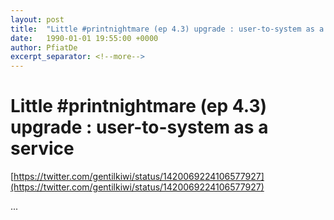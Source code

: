 ```yaml
---
layout: post
title:  "Little #printnightmare (ep 4.3) upgrade : user-to-system as a service"
date:   1990-01-01 19:55:00 +0000
author: PfiatDe
excerpt_separator: <!--more-->
---
```


# Little #printnightmare (ep 4.3) upgrade : user-to-system as a service

[https://twitter.com/gentilkiwi/status/1420069224106577927](https://twitter.com/gentilkiwi/status/1420069224106577927)

...
<!--more-->
